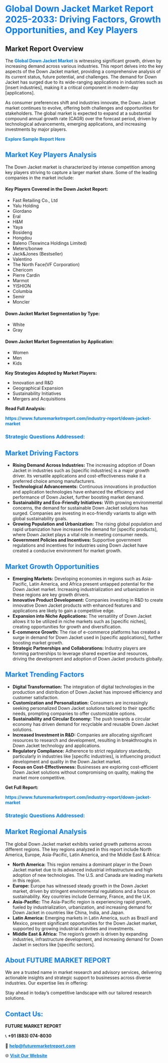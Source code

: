 <h1 style="color: #007BFF;">Global Down Jacket Market Report 2025-2033: Driving Factors, Growth Opportunities, and Key Players</h1>

<section id="overview">
<h2>Market Report Overview</h2>
<p>The <a href="https://www.futuremarketreport.com/industry-report/down-jacket-market" style="color: #007BFF; text-decoration: none;"><strong>Global Down Jacket Market</strong></a> is witnessing significant growth, driven by increasing demand across various industries. This report delves into the key aspects of the Down Jacket market, providing a comprehensive analysis of its current status, future potential, and challenges. The demand for Down Jacket has surged due to its wide-ranging applications in industries such as [insert industries], making it a critical component in modern-day [applications].</p>
<p>As consumer preferences shift and industries innovate, the Down Jacket market continues to evolve, offering both challenges and opportunities for stakeholders. The global market is expected to expand at a substantial compound annual growth rate (CAGR) over the forecast period, driven by technological advancements, emerging applications, and increasing investments by major players.</p>
</section>

<section id="overview">
<p><a href="https://www.futuremarketreport.com/request-sample/reportId=90802" style="color: #007BFF; text-decoration: none;"><strong>Explore Sample Report Here</strong></a></p>
</section>

<section id="key-players">
<h2 style="color: #007BFF;">Market Key Players Analysis</h2>
<p>The Down Jacket market is characterized by intense competition among key players striving to capture a larger market share. Some of the leading companies in the market include:</p>
<h4>Key Players Covered in the Down Jacket Report:</h4>
<ul><li>Fast Retailing Co., Ltd</li><li>Yalu Holding</li><li>Giordano</li><li>Eral</li><li>H&amp;M</li><li>Yaya</li><li>Bosideng</li><li>Hongdou</li><li>Baleno (Texwinca Holdings Limited)</li><li>Meters/bonwe</li><li>Jack&amp;Jones (Bestseller)</li><li>Valentino</li><li>The North Face(VF Corporation)</li><li>Chericom</li><li>Pierre Cardin</li><li>Marmot</li><li>YISHION</li><li>Columbia</li><li>Semir</li><li>Moncler</li></ul>
<h4>Down Jacket Market Segmentation by Type:</h4>
<ul><li>White</li><li>Gray</li></ul>

<h4>Down Jacket Market Segmentation by Application:</h4>
<ul><li>Women</li><li>Men</li><li>Kids</li></ul>
<p><strong>Key Strategies Adopted by Market Players:</strong></p>
<ul>
<li>Innovation and R&D</li>
<li>Geographical Expansion</li>
<li>Sustainability Initiatives</li>
<li>Mergers and Acquisitions</li>
</ul>
</section>

<section>
<p><strong>Read Full Analysis: </strong></p><a href="https://www.futuremarketreport.com/industry-report/down-jacket-market" style="color: #007BFF; text-decoration: none;"><strong>https://www.futuremarketreport.com/industry-report/down-jacket-market</strong></a>
<h3 style="color: #007BFF;">Strategic Questions Addressed:</h3>
</section>

<section id="driving-factors">
<h2 style="color: #007BFF;">Market Driving Factors</h2>
<ul>
<li><strong>Rising Demand Across Industries:</strong> The increasing adoption of Down Jacket in industries such as [specific industries] is a major growth driver. Its versatile applications and cost-effectiveness make it a preferred choice among manufacturers.</li>
<li><strong>Technological Advancements:</strong> Continuous innovations in production and application technologies have enhanced the efficiency and performance of Down Jacket, further boosting market demand.</li>
<li><strong>Sustainability and Eco-Friendly Initiatives:</strong> With growing environmental concerns, the demand for sustainable Down Jacket solutions has surged. Companies are investing in eco-friendly variants to align with global sustainability goals.</li>
<li><strong>Growing Population and Urbanization:</strong> The rising global population and rapid urbanization have increased the demand for [specific products], where Down Jacket plays a vital role in meeting consumer needs.</li>
<li><strong>Government Policies and Incentives:</strong> Supportive government regulations and incentives for industries using Down Jacket have created a conducive environment for market growth.</li>
</ul>
</section>

<section id="growth-opportunities">
<h2 style="color: #007BFF;">Market Growth Opportunities</h2>
<ul>
<li><strong>Emerging Markets:</strong> Developing economies in regions such as Asia-Pacific, Latin America, and Africa present untapped potential for the Down Jacket market. Increasing industrialization and urbanization in these regions are key growth drivers.</li>
<li><strong>Innovative Product Development:</strong> Companies investing in R&D to create innovative Down Jacket products with enhanced features and applications are likely to gain a competitive edge.</li>
<li><strong>Expansion into Niche Applications:</strong> The versatility of Down Jacket allows it to be utilized in niche markets such as [specific niches], creating opportunities for growth and diversification.</li>
<li><strong>E-commerce Growth:</strong> The rise of e-commerce platforms has created a surge in demand for Down Jacket used in [specific applications], further boosting market growth.</li>
<li><strong>Strategic Partnerships and Collaborations:</strong> Industry players are forming partnerships to leverage shared expertise and resources, driving the development and adoption of Down Jacket products globally.</li>
</ul>
</section>

<section id="trending-factors">
<h2 style="color: #007BFF;">Market Trending Factors</h2>
<ul>
<li><strong>Digital Transformation:</strong> The integration of digital technologies in the production and distribution of Down Jacket has improved efficiency and customer satisfaction.</li>
<li><strong>Customization and Personalization:</strong> Consumers are increasingly seeking personalized Down Jacket solutions tailored to their specific needs, prompting companies to offer customizable options.</li>
<li><strong>Sustainability and Circular Economy:</strong> The push towards a circular economy has driven demand for recyclable and reusable Down Jacket solutions.</li>
<li><strong>Increased Investment in R&D:</strong> Companies are allocating significant resources to research and development, resulting in breakthroughs in Down Jacket technology and applications.</li>
<li><strong>Regulatory Compliance:</strong> Adherence to strict regulatory standards, particularly in industries like [specific industries], is influencing product development and quality in the Down Jacket market.</li>
<li><strong>Focus on Cost-Effectiveness:</strong> Businesses are exploring cost-efficient Down Jacket solutions without compromising on quality, making the market more competitive.</li>
</ul>
</section>

<section>
<p><strong>Get Full Report: </strong></p><a href="https://www.futuremarketreport.com/industry-report/down-jacket-market" style="color: #007BFF; text-decoration: none;"><strong>https://www.futuremarketreport.com/industry-report/down-jacket-market</strong></a>
<h3 style="color: #007BFF;">Strategic Questions Addressed:</h3>
</section>


<section id="regional-analysis">
<h2 style="color: #007BFF;">Market Regional Analysis</h2>
<p>The global Down Jacket market exhibits varied growth patterns across different regions. The key regions analyzed in this report include North America, Europe, Asia-Pacific, Latin America, and the Middle East & Africa:</p>
<ul>
<li><strong>North America:</strong> This region remains a dominant player in the Down Jacket market due to its advanced industrial infrastructure and high adoption of new technologies. The U.S. and Canada are leading markets in this region.</li>
<li><strong>Europe:</strong> Europe has witnessed steady growth in the Down Jacket market, driven by stringent environmental regulations and a focus on sustainability. Key countries include Germany, France, and the U.K.</li>
<li><strong>Asia-Pacific:</strong> The Asia-Pacific region is experiencing rapid growth, fueled by industrialization, urbanization, and increasing demand for Down Jacket in countries like China, India, and Japan.</li>
<li><strong>Latin America:</strong> Emerging markets in Latin America, such as Brazil and Mexico, present significant opportunities for the Down Jacket market, supported by growing industrial activities and investments.</li>
<li><strong>Middle East & Africa:</strong> The region’s growth is driven by expanding industries, infrastructure development, and increasing demand for Down Jacket in sectors like [specific sectors].</li>
</ul>
</section>

<footer>
<h2 style="color: #007BFF;">About FUTURE MARKET REPORT</h2>
<p>We are a trusted name in market research and advisory services, delivering actionable insights and strategic support to businesses across diverse industries. Our expertise lies in offering:</p>

<p>Stay ahead in today’s competitive landscape with our tailored research solutions.</p>

<h2 style="color: #007BFF;">Contact Us:</h2>
<p><strong>FUTURE MARKET REPORT</strong></p>
<p>📞 <strong>+91 (883) 074-8030</strong></p>
<p>📧 <strong><a href="mailto:help@futuremarketreport.com" style="color: #007BFF;">help@futuremarketreport.com</a></strong></p>
<p>🌐 <strong><a href="https://www.futuremarketreport.com/" style="color: #007BFF;">Visit Our Website</a></strong></p>
</footer>